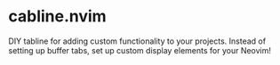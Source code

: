 # cabline.nvim
DIY tabline for adding custom functionality to your projects. Instead of setting up buffer tabs, set up custom display elements for your Neovim!
